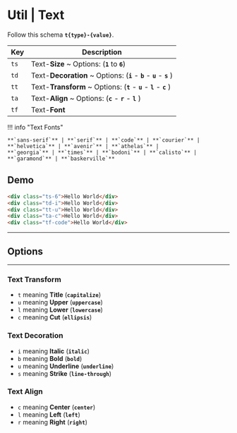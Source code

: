 # Util | **Text**

Follow this schema **`t{type}-{value}`**.

| Key                         | Description                                                             |
| --------------------------- | ----------------------------------------------------------------------- |
| <code class="big">ts</code> | Text-**Size** ~ Options: (**`1`** to **`6`**)                           |
| <code class="big">td</code> | Text-**Decoration** ~ Options: (**`i`** - **`b`** - **`u`** - **`s`** ) |
| <code class="big">tt</code> | Text-**Transform** ~ Options: (**`t`** - **`u`** - **`l`** - **`c`** )  |
| <code class="big">ta</code> | Text-**Align** ~ Options: (**`c`** - **`r`** - **`l`** )                |
| <code class="big">tf</code> | Text-**Font**                                                           |

!!! info "Text Fonts"

    **`sans-serif`** | **`serif`** | **`code`** | **`courier`** | **`helvetica`** | **`avenir`** | **`athelas`** |
    **`georgia`** | **`times`** | **`bodoni`** | **`calisto`** | **`garamond`** | **`baskerville`**

## Demo

```html
<div class="ts-6">Hello World</div>
<div class="td-i">Hello World</div>
<div class="tt-u">Hello World</div>
<div class="ta-c">Hello World</div>
<div class="tf-code">Hello World</div>
```

---

## **Options**

---

### Text **Transform**

- <code class="big">t</code> meaning **Title** (**`capitalize`**)
- <code class="big">u</code> meaning **Upper** (**`uppercase`**)
- <code class="big">l</code> meaning **Lower** (**`lowercase`**)
- <code class="big">c</code> meaning **Cut** (**`ellipsis`**)

### Text **Decoration**

- <code class="big">i</code> meaning **Italic** (**`italic`**)
- <code class="big">b</code> meaning **Bold** (**`bold`**)
- <code class="big">u</code> meaning **Underline** (**`underline`**)
- <code class="big">s</code> meaning **Strike** (**`line-through`**)

### Text **Align**

- <code class="big">c</code> meaning **Center** (**`center`**)
- <code class="big">l</code> meaning **Left** (**`left`**)
- <code class="big">r</code> meaning **Right** (**`right`**)
